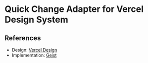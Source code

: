 # Quick Change Adapter for Vercel Design System

## References

- Design: [Vercel Design](https://vercel.com/design)
- Implementation: [Geist](https://geist-ui.dev/)
